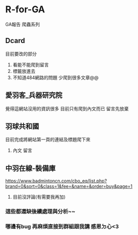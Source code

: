 # R-for-GA
GA報告 爬蟲系列



## Dcard
目前要改的部分
1. 看能不能爬到留言
2. 標籤放進去
3. 不知道484網路的問題 少爬到很多文章@@

## 愛羽客_兵器研究院
覺得這網站沒用的資訊很多 目前只有爬到內文而已 留言先放棄

## 羽球共和國
目前完成將網站第一頁的連結及標題爬下來
1. 內文 留言

## 中羽在線-裝備庫
https://www.badmintoncn.com/cbo_eq/list.php?brand=0&sort=0&class=1&fee=&name=&order=buy&page=1
1. 目前沒評論(有需要我再加)


### 這些都還缺後續處理與分析~~
### 哪邊有bug 再麻煩直接到群組跟我講 感恩ㄉ心<3

